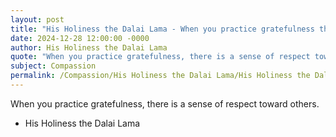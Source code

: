 ```yaml
---
layout: post
title: "His Holiness the Dalai Lama - When you practice gratefulness there"
date: 2024-12-28 12:00:00 -0000
author: His Holiness the Dalai Lama
quote: "When you practice gratefulness, there is a sense of respect toward others."
subject: Compassion
permalink: /Compassion/His Holiness the Dalai Lama/His Holiness the Dalai Lama - When you practice gratefulness there
---
```


When you practice gratefulness, there is a sense of respect toward others.

- His Holiness the Dalai Lama

